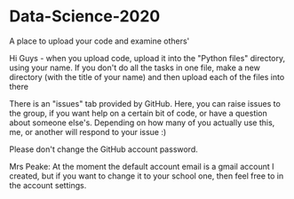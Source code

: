 # Data-Science-2020
A place to upload your code and examine others'

Hi Guys - when you upload code, upload it into the "Python files" directory, using your name. If you don't do all the tasks in one file, make a new directory (with the title of your name) and then upload each of the files into there

There is an "issues" tab provided by GitHub. Here, you can raise issues to the group, if you want help on a certain bit of code, or have a question about someone else's. Depending on how many of you actually use this, me, or another will respond to your issue :)

Please don't change the GitHub account password.

Mrs Peake:
At the moment the default account email is a gmail account I created, but if you want to change it to your school one, then feel free to in the account settings.
